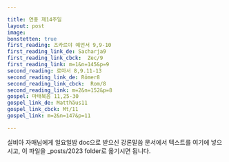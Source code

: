 ```yaml
---

title: 연중 제14주일
layout: post 
image: 
bonstetten: true
first_reading: 즈카르야 예언서 9,9-10
first_reading_link_de: Sacharja9
first_reading_link_cbck:  Zec/9
first_reading_link: m=1&n=145&p=9
second_reading: 로마서 8,9.11-13
second_reading_link_de: Römer8
second_reading_link_cbck:  Rom/8
second_reading_link: m=2&n=152&p=8
gospel: 마태복음 11,25-30
gospel_link_de: Matthäus11
gospel_link_cbck: Mt/11
gospel_link: m=2&n=147&p=11

---
```



실비아 자매님에게 일요일밤 doc으로 받으신
강론말씀 문서에서
텍스트를 여기에 넣으시고,
이 파일을 _posts/2023 folder로 옮기시면 됩니다.
